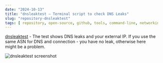 ```yaml
---
date: "2024-10-13"
title: "dnsleaktest — Terminal script to check DNS Leaks"
slug: "repository-dnsleaktest"
tags: [ repository, open-source, github, tools, command-line, networking, dns ]
---
```




[dnsleaktest][1] - The test shows DNS leaks and your external IP. If you use the same ASN for DNS and connection - you have no leak, otherwise here might be a problem.

![dnsleaktest screenshot][2]



   [1]: https://github.com/macvk/dnsleaktest
   [2]: https://blog.orhun.dev/dns-leak-test-poc.jpg
